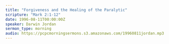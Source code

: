 ```yaml
---
title: "Forgiveness and the Healing of the Paralytic"
scripture: "Mark 2:1-12"
date: 1996-08-11T00:00:00Z
speaker: Darwin Jordan
sermon_type: morning
audio: https://pcpcmorningsermons.s3.amazonaws.com/19960811jordan.mp3 
---
```



